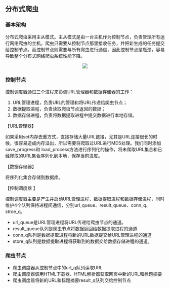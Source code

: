 ## 分布式爬虫

### 基本架构

分布式爬虫采用主从模式。主从模式是由一台主机作为控制节点，负责管理所有运行网络爬虫的主机，爬虫只需要从控制节点那里接收任务，并把新生成的任务提交给控制节点。而控制节点则需要与所有爬虫进行通信，因此控制节点是瓶颈，容易导致整个分布式网络爬虫系统性能下降。

<center>
    <img src="https://github.com/leekeiling/spider/blob/master/notes/pictures/2.png?raw=true"/>
</center>



### 控制节点

控制调度器通过三个进程来协调URL管理器和数据存储器的工作：

1. URL管理进程，负责URL的管理和将URL传递给爬虫节点；
2. 数据提取进程，负责读取爬虫节点返回的数据；
3. 数据存储进程，负责将数据提取进程中提交数据进行本地存储。

【URL管理器】

如果采用set内存去重方式，直接存储大量URL链接，尤其是URL连接很长的时候，很容易造成内存溢出，所以需要将爬取过URL进行MD5处理。我们同时添加save_progress和 load_process方法进行序列化的操作，将未爬取URL集合和已经爬取的URL集合序列化到本地，保存当前进度。

【数据存储器】

将序列化集合存储到数据库。

【控制调度器 】

控制调度器主要是产生并启动URL管理进程、数据提取进程和数据存储进程，同时维护4个队列保持进程间通信，分别url_queue、result_queue、conn_q、stroe_q。

- url_queue是URL管理进程将URL传递给爬虫节点的通道。
- result_queue队列是爬虫节点将数据返回给数据提取进程的通道
- conn_q队列是数据提取进程将新的URL数据提交给URL管理进程的通道
- store_q队列是数据提取进程将获取到的数据交给数据存储进程的通道。

### 爬虫节点

- 爬虫调度器从控制节点中的url_q队列读取URL
- 爬虫调度器调用HTML下载器、HTML解析器获取网页中新的URL和标题摘要
- 爬虫调度器将新的URL和标题摘要result_q队列交给控制节点

